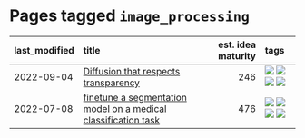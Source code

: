 # Pages tagged `image_processing`

|last_modified|title|est. idea maturity|tags
|:---|:---|---:|:---|
|2022-09-04|[Diffusion that respects transparency](../diffusion-that-respects-transparency.md)|246|[![](https://img.shields.io/badge/tag-completed-869bd0)](../tags/completed.md) [![](https://img.shields.io/badge/tag-diffusion-d46ff4)](../tags/diffusion.md) [![](https://img.shields.io/badge/tag-image_processing-1614f8)](../tags/image_processing.md) [![](https://img.shields.io/badge/tag-transparency-faa2fc)](../tags/transparency.md)|
|2022-07-08|[finetune a segmentation model on a medical classification task](../finetune_a_segmentation_model_on_a_medical_classification_task.md)|476|[![](https://img.shields.io/badge/tag-experimental-da6994)](../tags/experimental.md) [![](https://img.shields.io/badge/tag-image_processing-1614f8)](../tags/image_processing.md) [![](https://img.shields.io/badge/tag-medical_image_analysis-82d6e)](../tags/medical_image_analysis.md) [![](https://img.shields.io/badge/tag-tooling-4db4d2)](../tags/tooling.md)|